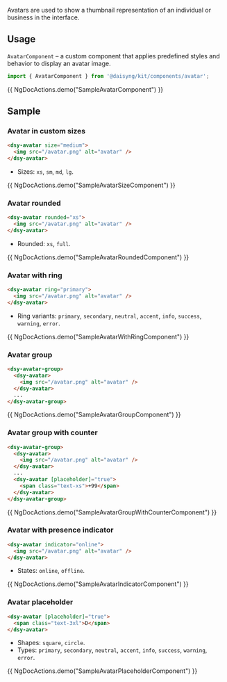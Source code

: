 Avatars are used to show a thumbnail representation of an individual or business in the interface.

## Usage

`AvatarComponent` – a custom component that applies predefined styles and behavior to display an avatar image.

```ts
import { AvatarComponent } from '@daisyng/kit/components/avatar';
```

{{ NgDocActions.demo("SampleAvatarComponent") }}

## Sample

### Avatar in custom sizes

```html
<dsy-avatar size="medium">
  <img src="/avatar.png" alt="avatar" />
</dsy-avatar>
```

- Sizes: `xs`, `sm`, `md`, `lg`.

{{ NgDocActions.demo("SampleAvatarSizeComponent") }}

### Avatar rounded

```html
<dsy-avatar rounded="xs">
  <img src="/avatar.png" alt="avatar" />
</dsy-avatar>
```

- Rounded: `xs`, `full`. 

{{ NgDocActions.demo("SampleAvatarRoundedComponent") }}

### Avatar with ring

```html
<dsy-avatar ring="primary">
  <img src="/avatar.png" alt="avatar" />
</dsy-avatar>
```

- Ring variants: `primary`, `secondary`, `neutral`, `accent`, `info`, `success`, `warning`, `error`. 

{{ NgDocActions.demo("SampleAvatarWithRingComponent") }}

### Avatar group

```html
<dsy-avatar-group>
  <dsy-avatar>
    <img src="/avatar.png" alt="avatar" />
  </dsy-avatar>
  ...
</dsy-avatar-group>
```

{{ NgDocActions.demo("SampleAvatarGroupComponent") }}

### Avatar group with counter

```html
<dsy-avatar-group>
  <dsy-avatar>
    <img src="/avatar.png" alt="avatar" />
  </dsy-avatar>
  ...
  <dsy-avatar [placeholder]="true">
    <span class="text-xs">+99</span>
  </dsy-avatar>
</dsy-avatar-group>
```

{{ NgDocActions.demo("SampleAvatarGroupWithCounterComponent") }}

### Avatar with presence indicator

```html
<dsy-avatar indicator="online">
  <img src="/avatar.png" alt="avatar" />
</dsy-avatar>
```

- States: `online`, `offline`. 

{{ NgDocActions.demo("SampleAvatarIndicatorComponent") }}

### Avatar placeholder

```html
<dsy-avatar [placeholder]="true">
  <span class="text-3xl">D</span>
</dsy-avatar>
```

- Shapes: `square`, `circle`. 
- Types: `primary`, `secondary`, `neutral`, `accent`, `info`, `success`, `warning`, `error`.

{{ NgDocActions.demo("SampleAvatarPlaceholderComponent") }}
